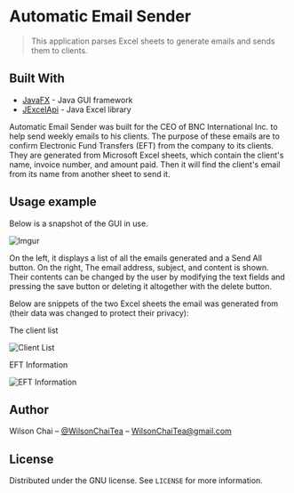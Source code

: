 # Automatic Email Sender
> This application parses Excel sheets to generate emails and sends them to clients.

## Built With

* [JavaFX](https://openjfx.io/) - Java GUI framework
* [JExcelApi](http://jexcelapi.sourceforge.net/) - Java Excel library

Automatic Email Sender was built for the CEO of BNC International Inc. to help send weekly emails to his clients. The purpose of these emails are to confirm Electronic Fund Transfers (EFT) from the company to its clients. They are generated from Microsoft Excel sheets, which contain the client's name, invoice number, and amount paid. Then it will find the client's email from its name from another sheet to send it.

## Usage example

Below is a snapshot of the GUI in use.

![Imgur](https://i.imgur.com/sqif6bW.png)

On the left, it displays a list of all the emails generated and a Send All button. On the right, The email address, subject, and content is shown. Their contents can be changed by the user by modifying the text fields and pressing the save button or deleting it altogether with the delete button.

Below are snippets of the two Excel sheets the email was generated from (their data was changed to protect their privacy):

The client list

![Client List](https://i.imgur.com/6Y8hv35.png) 

EFT Information

![EFT Information](https://i.imgur.com/dNNJX2d.png)

## Author

Wilson Chai – [@WilsonChaiTea](https://twitter.com/WilsonChaiTea) – WilsonChaiTea@gmail.com

## License

Distributed under the GNU license. See ``LICENSE`` for more information.

